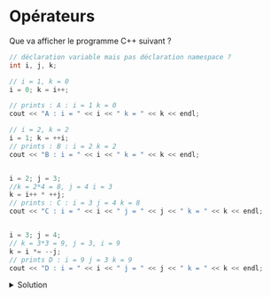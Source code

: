 # Opérateurs

Que va afficher le programme C++ suivant ?


~~~cpp
// déclaration variable mais pas déclaration namespace ?
int i, j, k;

// i = 1, k = 0
i = 0; k = i++;

// prints : A : i = 1 k = 0
cout << "A : i = " << i << " k = " << k << endl;

// i = 2, k = 2
i = 1; k = ++i;
// prints : B : i = 2 k = 2
cout << "B : i = " << i << " k = " << k << endl;


i = 2; j = 3;
//k = 2*4 = 8, j = 4 i = 3
k = i++ * ++j;
// prints : C : i = 3 j = 4 k = 8
cout << "C : i = " << i << " j = " << j << " k = " << k << endl;


i = 3; j = 4;
// k = 3*3 = 9, j = 3, i = 9
k = i *= --j;
// prints D : i = 9 j = 3 k = 9
cout << "D : i = " << i << " j = " << j << " k = " << k << endl;

~~~

<details>
<summary>Solution</summary>

- A : i = 1 k = 0
- B : i = 2 k = 2
- C : i = 3 j = 4 k = 8
- D : i = 9 j = 3 k = 9


</details>